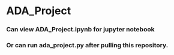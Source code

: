 # ADA_Project
### Can view ADA_Project.ipynb for jupyter notebook
### Or can run ada_project.py after pulling this repository.
